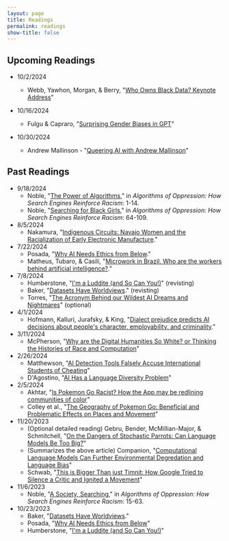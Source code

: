 ```yaml
---
layout: page
title: Readings
permalink: readings
show-title: false
---
```


## Upcoming Readings





* 10/2/2024
  * Webb, Yawhon, Morgan, & Berry, "[Who Owns Black Data? Keynote Address](https://www.youtube.com/watch?v=M6KkrNkKEeQ)"

* 10/16/2024
  * Fulgu & Capraro, "[Surprising Gender Biases in GPT](https://osf.io/preprints/psyarxiv/mp27q)"

* 10/30/2024
  * Andrew Mallinson - "[Queering AI with Andrew Mallinson](https://www.youtube.com/watch?v=YiJcwFBQgn8&ab_channel=UALCreativeComputingInstitute)"

## Past Readings

* 9/18/2024
  * Noble, "[The Power of Algorithms](https://www.jstor.org/stable/j.ctt1pwt9w5.4)," in <em>Algorithms of Oppression: How Search Engines Reinforce Racism</em>: 1-14.
  * Noble, "[Searching for Black Girls](https://www.jstor.org/stable/j.ctt1pwt9w5.6)," in <em>Algorithms of Oppression: How Search Engines Reinforce Racism</em>: 64-109.
* 8/5/2024
  * Nakamura, "[Indigenous Circuits: Navajo Women and the Racialization of Early Electronic Manufacture](https://muse.jhu.edu/article/563663)."
* 7/22/2024
  * Posada, "[Why AI Needs Ethics from Below](https://posada.website/publication/why-ai-needs-ethics-from-below/Posada2021AINow.pdf)."
  * Matheus, Tubaro, & Casili, "[Microwork in Brazil. Who are the workers behind artificial intelligence?](https://hal.science/hal-04140411)."
* 7/8/2024
  * Humberstone, "[I'm a Luddite (and So Can You!)](https://thenib.com/im-a-luddite/)" (revisting)
  * Baker, "[Datasets Have Worldviews](https://pair.withgoogle.com/explorables/dataset-worldviews/)." (revisting)
  * Torres, "[The Acronym Behind our Wildest AI Dreams and Nightmares](https://www.truthdig.com/articles/the-acronym-behind-our-wildest-ai-dreams-and-nightmares/)" (optional)
* 4/1/2024
  * Hofmann, Kalluri, Jurafsky, & King, "[Dialect prejudice predicts AI decisions about people's character, employability, and criminality](https://arxiv.org/abs/2403.00742)."
* 3/11/2024
  * McPherson, "[Why are the Digital Humanities So White? or Thinking the Histories of Race and Computation](https://dhdebates.gc.cuny.edu/read/untitled-88c11800-9446-469b-a3be-3fdb36bfbd1e/section/20df8acd-9ab9-4f35-8a5d-e91aa5f4a0ea)"
* 2/26/2024
  * Matthewson, "[AI Detection Tools Falsely Accuse International Students of Cheating](https://themarkup.org/machine-learning/2023/08/14/ai-detection-tools-falsely-accuse-international-students-of-cheating)"
  * D'Agostino, "[AI Has a Language Diversity Problem](https://www.insidehighered.com/news/tech-innovation/artificial-intelligence/2023/07/10/ai-has-language-diversity-problem)"
* 2/5/2024
  * Akhtar, "[Is Pokemon Go Racist? How the App may be redlining communities of color](https://www.usatoday.com/story/tech/news/2016/08/09/pokemon-go-racist-app-redlining-communities-color-racist-pokestops-gyms/87732734/)"
  * Colley et al., "[The Geography of Pokemon Go: Beneficial and Problematic Effects on Places and Movement](https://brenthecht.com/publications/chi17_geographyofpokemongo.pdf)"
* 11/20/2023
  * (Optional detailed reading) Gebru, Bender, McMillian-Major, & Schmitchell, "[On the Dangers of Stochastic Parrots: Can Language Models Be Too Big?](https://dl.acm.org/doi/pdf/10.1145/3442188.3445922)"
  * (Summarizes the above article) Companion, "[Computational Language Models Can Further Environmental Degredation and Language Bias](https://www.dailyuw.com/news/article_f5f735a0-9816-11eb-a5c5-0b22dda3ec6b.html)"
  * Schwab, "[This is Bigger Than just Timnit: How Google Tried to Silence a Critic and Ignited a Movement](https://www.fastcompany.com/90608471/timnit-gebru-google-ai-ethics-equitable-tech-movement)"
* 11/6/2023
  * Noble, "[A Society, Searching](https://www.jstor.org/stable/j.ctt1pwt9w5.5)," in <em>Algorithms of Oppression: How Search Engines Reinforce Racism</em>: 15-63.
* 10/23/2023
  * Baker, "[Datasets Have Worldviews](https://pair.withgoogle.com/explorables/dataset-worldviews/)."
  * Posada, "[Why AI Needs Ethics from Below](https://posada.website/publication/why-ai-needs-ethics-from-below/Posada2021AINow.pdf)"
  * Humberstone, "[I'm a Luddite (and So Can You!)](https://thenib.com/im-a-luddite/)"